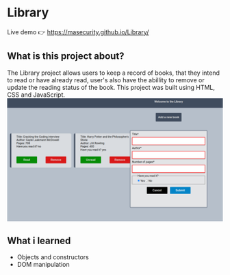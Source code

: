 # Library
Live demo &#128073; https://masecurity.github.io/Library/
## What is this project about?
The Library project allows users to keep a record of books, that they intend to read or have already read, user's also have the abillity to remove or update the
reading status of the book. This project was built using HTML, CSS and JavaScript.
<img src="./images/Library.png" width="700px" height="auto">

## What i learned
- Objects and constructors
- DOM manipulation
